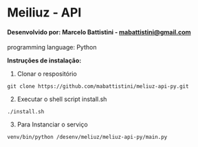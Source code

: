 # Meiliuz - API

#### Desenvolvido por:  Marcelo Battistini - mabattistini@gmail.com

programming language: Python

**Instruções de instalação:**

1. Clonar o respositório

`git clone https://github.com/mabattistini/meliuz-api-py.git`

2. Executar o shell script install.sh

`./install.sh`

3. Para Instanciar o serviço

`venv/bin/python /desenv/meliuz/meliuz-api-py/main.py`
